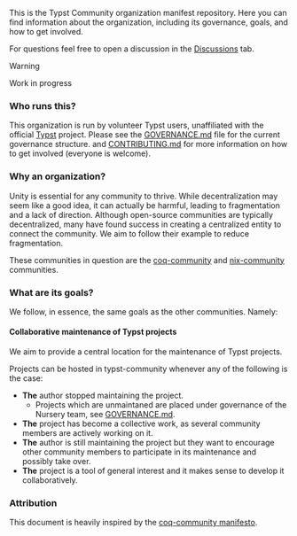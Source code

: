 This is the Typst Community organization manifest repository. Here you can find information about the organization, including its governance, goals, and how to get involved.

For questions feel free to open a discussion in the [Discussions](https://github.com/orgs/typst-community/discussions) tab.

> [!WARNING] 
> Work in progress

### Who runs this?
This organization is run by volunteer Typst users, unaffiliated with the official [Typst](https://typst.app) project. Please see the [GOVERNANCE.md](GOVERNANCE.md) file for the current governance structure. and [CONTRIBUTING.md](CONTRIBUTING.md) for more information on how to get involved (everyone is welcome).

### Why an organization?
Unity is essential for any community to thrive. While decentralization may seem like a good idea, it can actually be harmful, leading to fragmentation and a lack of direction. Although open-source communities are typically decentralized, many have found success in creating a centralized entity to connect the community. We aim to follow their example to reduce fragmentation.

These communities in question are the [coq-community](https://github.com/coq-community) and [nix-community](https://github.com/nix-community) communities. 

### What are its goals?
We follow, in essence, the same goals as the other communities. Namely:

#### Collaborative maintenance of Typst projects
We aim to provide a central location for the maintenance of Typst projects.

Projects can be hosted in typst-community whenever any of the following is the case:
- **The** author stopped maintaining the project.
  - Projects which are unmaintaned are placed under governance of the Nursery team, see [GOVERNANCE.md](GOVERNANCE.md#Nursery).
- **The** project has become a collective work, as several community members are actively working on it.
- **The** author is still maintaining the project but they want to encourage other community members to participate in its maintenance and possibly take over.
- **The** project is a tool of general interest and it makes sense to develop it collaboratively.

### Attribution
This document is heavily inspired by the [coq-community manifesto](https://github.com/coq-community/manifesto).
